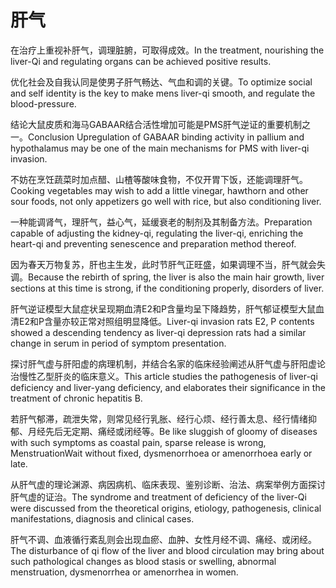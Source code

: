# 肝气

<p><span class="chinese">在治疗上重视补肝气，调理脏腑，可取得成效。</span><span class="english">In the treatment, nourishing the liver-Qi and regulating organs can be achieved positive results.</span></p>

<p><span class="chinese">优化社会及自我认同是使男子肝气畅达、气血和调的关键。</span><span class="english">To optimize social and self identity is the key to make mens liver-qi smooth, and regulate the blood-pressure.</span></p>

<p><span class="chinese">结论大鼠皮质和海马GABAAR结合活性增加可能是PMS肝气逆证的重要机制之一。</span><span class="english">Conclusion Upregulation of GABAAR binding activity in pallium and hypothalamus may be one of the main mechanisms for PMS with liver-qi invasion.</span></p>

<p><span class="chinese">不妨在烹饪蔬菜时加点醋、山楂等酸味食物，不仅开胃下饭，还能调理肝气。</span><span class="english">Cooking vegetables may wish to add a little vinegar, hawthorn and other sour foods, not only appetizers go well with rice, but also conditioning liver.</span></p>

<p><span class="chinese">一种能调肾气，理肝气，益心气，延缓衰老的制剂及其制备方法。</span><span class="english">Preparation capable of adjusting the kidney-qi, regulating the liver-qi, enriching the heart-qi and preventing senescence and preparation method thereof.</span></p>

<p><span class="chinese">因为春天万物复苏，肝也主生发，此时节肝气正旺盛，如果调理不当，肝气就会失调。</span><span class="english">Because the rebirth of spring, the liver is also the main hair growth, liver sections at this time is strong, if the conditioning properly, disorders of liver.</span></p>

<p><span class="chinese">肝气逆证模型大鼠症状呈现期血清E2和P含量均呈下降趋势，肝气郁证模型大鼠血清E2和P含量亦较正常对照组明显降低。</span><span class="english">Liver-qi invasion rats E2, P contents showed a descending tendency as liver-qi depression rats had a similar change in serum in period of symptom presentation.</span></p>

<p><span class="chinese">探讨肝气虚与肝阳虚的病理机制，并结合名家的临床经验阐述从肝气虚与肝阳虚论治慢性乙型肝炎的临床意义。</span><span class="english">This article studies the pathogenesis of liver-qi deficiency and liver-yang deficiency, and elaborates their significance in the treatment of chronic hepatitis B.</span></p>

<p><span class="chinese">若肝气郁滞，疏泄失常，则常见经行乳胀、经行心烦、经行善太息、经行情绪抑郁、月经先后无定期、痛经或闭经等。</span><span class="english">Be like sluggish of gloomy of diseases with such symptoms as coastal pain, sparse release is wrong, MenstruationWait without fixed, dysmenorrhoea or amenorrhoea early or late.</span></p>

<p><span class="chinese">从肝气虚的理论渊源、病因病机、临床表现、鉴别诊断、治法、病案举例方面探讨肝气虚的证治。</span><span class="english">The syndrome and treatment of deficiency of the liver-Qi were discussed from the theoretical origins, etiology, pathogenesis, clinical manifestations, diagnosis and clinical cases.</span></p>

<p><span class="chinese">肝气不调、血液循行紊乱则会出现血瘀、血肿、女性月经不调、痛经、或闭经。</span><span class="english">The disturbance of qi flow of the liver and blood circulation may bring about such pathological changes as blood stasis or swelling, abnormal menstruation, dysmenorrhea or amenorrhea in women.</span></p>

